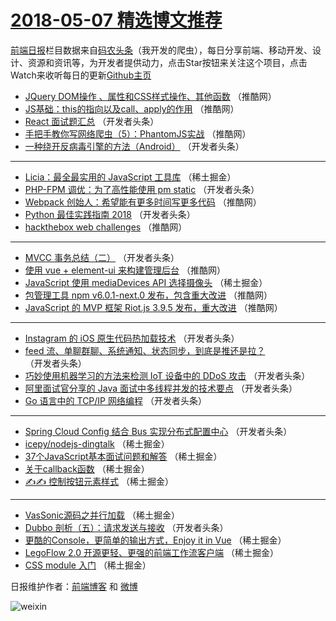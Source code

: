 # [2018-05-07 精选博文推荐](http://hao.caibaojian.com/date/2018/05/07)

[前端日报](http://caibaojian.com/c/news)栏目数据来自[码农头条](http://hao.caibaojian.com/)（我开发的爬虫），每日分享前端、移动开发、设计、资源和资讯等，为开发者提供动力，点击Star按钮来关注这个项目，点击Watch来收听每日的更新[Github主页](https://github.com/kujian/frontendDaily)
* [JQuery DOM操作 、属性和CSS样式操作、其他函数](http://hao.caibaojian.com/73252.html) （推酷网）
* [JS基础：this的指向以及call、apply的作用](http://hao.caibaojian.com/73253.html) （推酷网）
* [React 面试题汇总](http://hao.caibaojian.com/73229.html) （开发者头条）
* [手把手教你写网络爬虫（5）：PhantomJS实战](http://hao.caibaojian.com/73259.html) （推酷网）
* [一种绕开反病毒引擎的方法（Android）](http://hao.caibaojian.com/73226.html) （开发者头条）

***
* [Licia：最全最实用的 JavaScript 工具库](http://hao.caibaojian.com/73217.html) （稀土掘金）
* [PHP-FPM 调优：为了高性能使用 pm static](http://hao.caibaojian.com/73224.html) （开发者头条）
* [Webpack 创始人：希望能有更多时间写更多代码](http://hao.caibaojian.com/73256.html) （推酷网）
* [Python 最佳实践指南 2018](http://hao.caibaojian.com/73220.html) （开发者头条）
* [hackthebox web challenges](http://hao.caibaojian.com/73260.html) （推酷网）

***
* [MVCC 事务总结（二）](http://hao.caibaojian.com/73233.html) （开发者头条）
* [使用 vue + element-ui 来构建管理后台](http://hao.caibaojian.com/73254.html) （推酷网）
* [JavaScript 使用 mediaDevices API 选择摄像头](http://hao.caibaojian.com/73216.html) （稀土掘金）
* [包管理工具 npm v6.0.1-next.0 发布，包含重大改进](http://hao.caibaojian.com/73257.html) （推酷网）
* [JavaScript 的 MVP 框架 Riot.js 3.9.5 发布，重大改进](http://hao.caibaojian.com/73258.html) （推酷网）

***
* [Instagram 的 iOS 原生代码热加载技术](http://hao.caibaojian.com/73230.html) （开发者头条）
* [feed 流、单聊群聊、系统通知、状态同步，到底是推还是拉？](http://hao.caibaojian.com/73222.html) （开发者头条）
* [巧妙使用机器学习的方法来检测 IoT 设备中的 DDoS 攻击](http://hao.caibaojian.com/73232.html) （开发者头条）
* [阿里面试官分享的 Java 面试中多线程并发的技术要点](http://hao.caibaojian.com/73221.html) （开发者头条）
* [Go 语言中的 TCP/IP 网络编程](http://hao.caibaojian.com/73223.html) （开发者头条）

***
* [Spring Cloud Config 结合 Bus 实现分布式配置中心](http://hao.caibaojian.com/73228.html) （开发者头条）
* [icepy/nodejs-dingtalk](http://hao.caibaojian.com/73218.html) （稀土掘金）
* [37个JavaScript基本面试问题和解答](http://hao.caibaojian.com/73282.html) （稀土掘金）
* [关于callback函数](http://hao.caibaojian.com/73219.html) （稀土掘金）
* [✍️✍️ 控制按钮元素样式](http://hao.caibaojian.com/73283.html) （稀土掘金）

***
* [VasSonic源码之并行加载](http://hao.caibaojian.com/73284.html) （稀土掘金）
* [Dubbo 剖析（五）：请求发送与接收](http://hao.caibaojian.com/73231.html) （开发者头条）
* [更酷的Console，更简单的输出方式，Enjoy it in Vue](http://hao.caibaojian.com/73278.html) （稀土掘金）
* [LegoFlow 2.0 开源更轻、更强的前端工作流客户端](http://hao.caibaojian.com/73285.html) （稀土掘金）
* [CSS module 入门](http://hao.caibaojian.com/73286.html) （稀土掘金）

日报维护作者：[前端博客](http://caibaojian.com/) 和 [微博](http://caibaojian.com/go/weibo)

![weixin](https://user-images.githubusercontent.com/3055447/38468989-651132ac-3b80-11e8-8e6b-15122322a9d7.png)